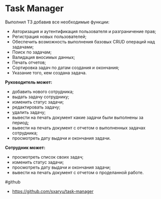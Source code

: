 # Task Manager

Выполнил ТЗ добавив все необходимые функции:

- Авторизация и аутентификация пользователя и разграничение прав;
- Регистрация новых пользователей;
- Обеспечить возможность выполнения базовых CRUD операций над задачами;
- Поиск по задачам;
- Валидация вносимых данных;
- Печать отчетов;
- Сортировка задач по датам создания и окончания;
- Указание того, кем создана задача.

**Руководитель может:**

- добавить нового сотрудника;
- выдать задачу сотруднику;
- изменить статус задачи;
- редактировать задачу;
- удалить задачу;
- вывести на печать документ какие задачи были выполнены за период;
- вывести на печать документ с отчетом о выполненных задачах сотрудника;
- просмотреть дату выдачи и окончания задачи.

**Сотрудник может:**

- просмотреть список своих задач;
- изменить статус задачи;
- просмотреть дату выдачи и окончания задачи;
- вывести на печать документ с отчетом о проделанной работе.

#github

- https://github.com/sxaryu/task-manager

